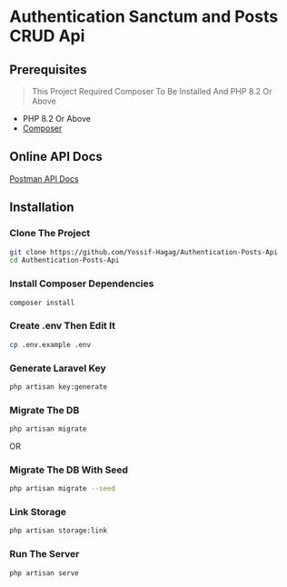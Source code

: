 # Authentication Sanctum and Posts CRUD Api

## Prerequisites
> This Project Required Composer To Be Installed And PHP 8.2 Or Above
- PHP 8.2 Or Above 
- [Composer](https://getcomposer.org/)

## Online API Docs
[Postman API Docs](https://documenter.getpostman.com/view/40299295/2sB2cX8MBA)

## Installation

### Clone The Project

```bash
git clone https://github.com/Yossif-Hagag/Authentication-Posts-Api
cd Authentication-Posts-Api
```

### Install Composer Dependencies 

```bash
composer install

```

### Create .env Then Edit It

```bash
cp .env.example .env
```

### Generate Laravel Key 

```bash
php artisan key:generate
```

### Migrate The DB 

```bash
php artisan migrate
```

OR

### Migrate The DB With Seed

```bash
php artisan migrate --seed
```

### Link Storage

```bash
php artisan storage:link
```

### Run The Server

```bash
php artisan serve
```
